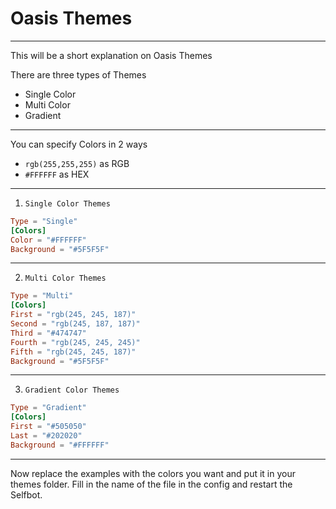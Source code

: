 # Oasis Themes

---

This will be a short explanation on Oasis Themes

There are three types of Themes

- Single Color
- Multi Color
- Gradient

---

You can specify Colors in 2 ways

- `rgb(255,255,255)` as RGB
- `#FFFFFF` as HEX

---

1. `Single Color Themes`

```toml
Type = "Single"
[Colors]
Color = "#FFFFFF"
Background = "#5F5F5F"
```

---

2. `Multi Color Themes`

```toml
Type = "Multi"
[Colors]
First = "rgb(245, 245, 187)"
Second = "rgb(245, 187, 187)"
Third = "#474747"
Fourth = "rgb(245, 245, 245)"
Fifth = "rgb(245, 245, 187)"
Background = "#5F5F5F"
```

---

3. `Gradient Color Themes`

```toml
Type = "Gradient"
[Colors]
First = "#505050"
Last = "#202020"
Background = "#FFFFFF"
```

---

Now replace the examples with the colors you want and put it in your themes folder.
Fill in the name of the file in the config and restart the Selfbot.
